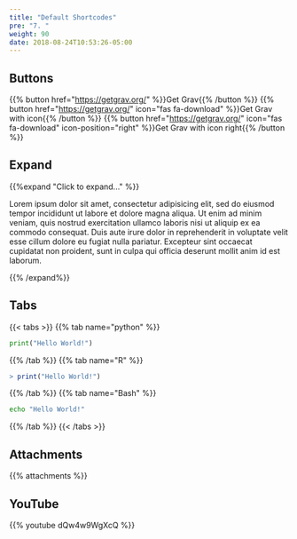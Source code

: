 ```yaml
---
title: "Default Shortcodes"
pre: "7. "
weight: 90
date: 2018-08-24T10:53:26-05:00
---
```


## Buttons

{{% button href="https://getgrav.org/" %}}Get Grav{{% /button %}}
{{% button href="https://getgrav.org/" icon="fas fa-download" %}}Get Grav with icon{{% /button %}}
{{% button href="https://getgrav.org/" icon="fas fa-download" icon-position="right" %}}Get Grav with icon right{{% /button %}}

## Expand

{{%expand "Click to expand..." %}}

Lorem ipsum dolor sit amet, consectetur adipisicing elit, sed do eiusmod
tempor incididunt ut labore et dolore magna aliqua. Ut enim ad minim veniam,
quis nostrud exercitation ullamco laboris nisi ut aliquip ex ea commodo
consequat. Duis aute irure dolor in reprehenderit in voluptate velit esse
cillum dolore eu fugiat nulla pariatur. Excepteur sint occaecat cupidatat non
proident, sunt in culpa qui officia deserunt mollit anim id est laborum.

{{% /expand%}}

## Tabs

{{< tabs >}}
{{% tab name="python" %}}
```python
print("Hello World!")
```
{{% /tab %}}
{{% tab name="R" %}}
```R
> print("Hello World!")
```
{{% /tab %}}
{{% tab name="Bash" %}}
```Bash
echo "Hello World!"
```
{{% /tab %}}
{{< /tabs >}}

## Attachments

{{% attachments %}}

## YouTube 

{{% youtube dQw4w9WgXcQ %}}